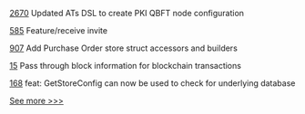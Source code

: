 
[2670](https://github.com/hyperledger/besu/pull/2670) Updated ATs DSL to create PKI QBFT node configuration

[585](https://github.com/hyperledger-labs/business-partner-agent/pull/585) Feature/receive invite

[907](https://github.com/hyperledger/grid/pull/907) Add Purchase Order store struct accessors and builders

[15](https://github.com/hyperledger-labs/firefly-tokens-erc1155/pull/15) Pass through block information for blockchain transactions

[168](https://github.com/hyperledger/aries-framework-go-ext/pull/168) feat: GetStoreConfig can now be used to check for underlying database


[See more >>>](https://start-here.hyperledger.org/pull-requests)
